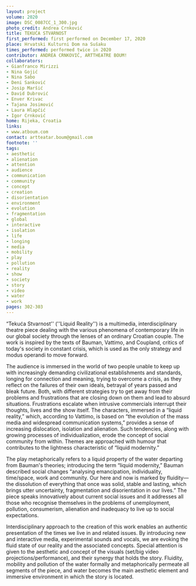 ```yaml
---
layout: project
volume: 2020
image: DSC_0087CC_1_300.jpg
photo_credit: Andrea Crnković
title: TEKUĆA STVARNOST
first_performed: first performed on December 17, 2020
place: Hrvatski Kulturni Dom na Sušaku
times_performed: performed twice in 2020
contributor: ANDREA CRNKOVIĆ, ARTTHEATRE BOUM!
collaborators:
- Gianfranco Mirizzi
- Nina Gojić
- Nina Sabo
- Deni Sanković
- Josip Maršić
- David Dubrović
- Enver Krivac
- Tajana Josimović
- Laura Hlapčić
- Igor Crnković
home: Rijeka, Croatia
links:
- www.atboum.com
contact: artteatar.boum@gmail.com
footnote: ''
tags:
- aesthetic
- alienation
- attention
- audience
- communication
- community
- concept
- creation
- disorientation
- environment
- evolution
- fragmentation
- global
- interactive
- isolation
- life
- longing
- media
- mobility
- play
- pollution
- reality
- show
- society
- story
- video
- water
- work
pages: 302-303
---
```

“Tekuća Stvarnost'' (''Liquid Reality'') is a multimedia, interdisciplinary theatre piece dealing with the various phenomena of contemporary life in our global society through the lenses of an ordinary Croatian couple. The work is inspired by the texts of Bauman, Vattimo, and Coupland, critics of today's society in constant crisis, which is used as the only strategy and modus operandi to move forward.

The audience is immersed in the world of two people unable to keep up with increasingly demanding civilizational establishments and standards, longing for connection and meaning, trying to overcome a crisis, as they reflect on the failures of their own ideals, betrayal of years passed and bleak future. Both, with different strategies try to get away from their problems and frustrations that are closing down on them and lead to absurd situations. Frustrations escalate when intrusive commercials interrupt their thoughts, lives and the show itself. The characters, immersed in a “liquid reality,” which, according to Vattimo, is based on “the evolution of the mass media and widespread communication systems,” provides a sense of increasing dislocation, isolation and alienation. Such tendencies, along with growing processes of individualization, erode the concept of social community from within. Themes are approached with humour that contributes to the lightness characteristic of “liquid modernity.” 

The play metaphorically refers to a liquid property of the water departing from Bauman's theories; introducing the term “liquid modernity,” Bauman described social changes “analysing emancipation, individuality, time/space, work and community. Our here and now is marked by fluidity—the dissolution of everything that once was solid, stable and lasting, which brings utter uncertainty, fragmentation and disorientation in our lives.” The piece speaks innovatively about current social issues and it addresses all those who recognise themselves in the problems of unemployment, pollution, consumerism, alienation and inadequacy to live up to social expectations.

Interdisciplinary approach to the creation of this work enables an authentic presentation of the times we live in and related issues. By introducing new and interactive media, experimental sounds and vocals, we are evoking the fluid state of our reality and the associated concepts. Special attention is given to the aesthetic and concept of the visuals (set/big video projections/performance), and their synergy that holds the story. Fluidity, mobility and pollution of the water formally and metaphorically permeate all segments of the piece, and water becomes the main aesthetic element and immersive environment in which the story is located.